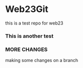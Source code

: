 # Web23Git
this is a test repo for web23 

### This is another test

### MORE CHANGES

making some changes on a branch